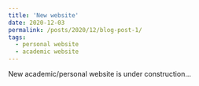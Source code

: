 ```yaml
---
title: 'New website'
date: 2020-12-03
permalink: /posts/2020/12/blog-post-1/
tags:
  - personal website
  - academic website
---
```


New academic/personal website is under construction...
